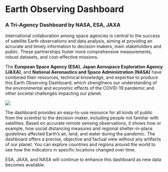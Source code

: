 # Earth Observing Dashboard

### A Tri-Agency Dashboard by NASA, ESA, JAXA

International collaboration among space agencies is central to the success of satellite Earth observations and data analysis, aiming at providing an accurate and timely information to decision-makers, main stakeholders and public. These partnerships foster more comprehensive measurements, robust datasets, and cost-effective missions.

The **European Space Agency (ESA)**, **Japan Aerospace Exploration Agency (JAXA)**, and **National Aeronautics and Space Administration (NASA)** have combined their resources, technical knowledge, and expertise to produce this Earth Observing Dashboard, which strengthens our understanding of the environmental and economic effects of the COVID-19 pandemic and other societal challenges impacting our planet.

<img src="./data/trilateral/Esa_Nasa_jaxa_covid19_cover_V3.jpg">

The dashboard provides an easy-to-use resource for all kinds of public from the scientist to the decision-maker, including people not familiar with satellites. Based on accurate remote sensing observations, it shows how or example, how social distancing measures and regional shelter-in-place guidelines affected Earth’s air, land, and water during the pandemic. The dashboard offers a precise, objective and factual view without any artifacts of our planet. You can explore countries and regions around the world to see how the indicators in specific locations changed over time.

ESA, JAXA, and NASA will continue to enhance this dashboard as new data becomes available.
